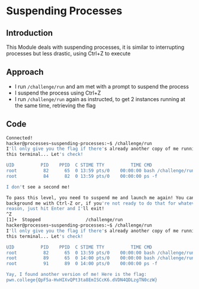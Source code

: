 # Suspending Processes
## Introduction
This Module deals with suspending processes, it is similar to interrupting processes but less drastic, using Ctrl+Z to execute 
## Approach
- I run `/challenge/run` and am met with a prompt to suspend the process
- I suspend the process using Ctrl+Z
- I run `/challenge/run` again as instructed, to get 2 instances running at the same time, retrieving the flag
## Code
```bash
Connected!
hacker@processes~suspending-processes:~$ /challenge/run
I'll only give you the flag if there's already another copy of me running in
this terminal... Let's check!

UID          PID    PPID  C STIME TTY          TIME CMD
root          82      65  0 13:59 pts/0    00:00:00 bash /challenge/run
root          84      82  0 13:59 pts/0    00:00:00 ps -f

I don't see a second me!

To pass this level, you need to suspend me and launch me again! You can
background me with Ctrl-Z or, if you're not ready to do that for whatever
reason, just hit Enter and I'll exit!
^Z
[1]+  Stopped                 /challenge/run
hacker@processes~suspending-processes:~$ /challenge/run
I'll only give you the flag if there's already another copy of me running in
this terminal... Let's check!

UID          PID    PPID  C STIME TTY          TIME CMD
root          82      65  0 13:59 pts/0    00:00:00 bash /challenge/run
root          89      65  0 14:00 pts/0    00:00:00 bash /challenge/run
root          91      89  0 14:00 pts/0    00:00:00 ps -f

Yay, I found another version of me! Here is the flag:
pwn.college{QpF5a-HvHIXvQPt3ta8EmISCcK6.dVDN4QDLzgTN0czW}
```
